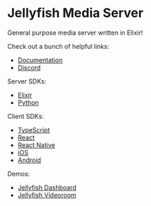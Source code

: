 # Jellyfish Media Server

General purpose media server written in Elixir!

Check out a bunch of helpful links:

* [Documentation]
* [Discord]

Server SDKs:
* [Elixir][elixir-server-sdk]
* [Python][python-server-sdk]


Client SDKs:
* [TypeScript][ts-client-sdk]
* [React][react-client-sdk]
* [React Native][react-native-client-sdk]
* [iOS][ios-client-sdk]
* [Android][android-client-sdk]

Demos:
* [Jellyfish Dashboard]
* [Jellyfish Videoroom]



[Documentation]: https://jellyfish-dev.github.io/jellyfish-docs/
[elixir-server-sdk]: https://github.com/jellyfish-dev/elixir_server_sdk
[python-server-sdk]: https://github.com/jellyfish-dev/python-server-sdk
[ts-client-sdk]: https://github.com/jellyfish-dev/ts-client-sdk
[react-client-sdk]: https://github.com/jellyfish-dev/react-client-sdk
[react-native-client-sdk]: https://github.com/jellyfish-dev/react-native-client-sdk 
[ios-client-sdk]: https://github.com/jellyfish-dev/ios-client-sdk
[android-client-sdk]: https://github.com/jellyfish-dev/android-client-sdk
[Jellyfish Dashboard]: https://github.com/jellyfish-dev/jellyfish-dashboard
[Jellyfish Videoroom]: https://github.com/jellyfish-dev/jellyfish_videoroom
[Discord]: https://discord.gg/8WEaKweE7P
